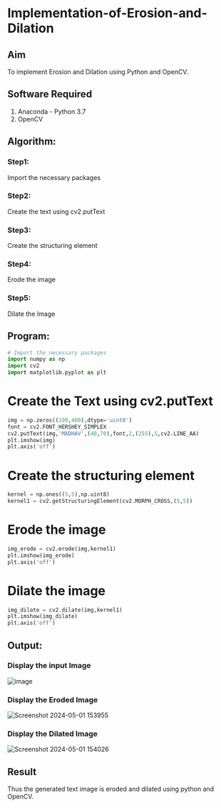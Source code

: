 # Implementation-of-Erosion-and-Dilation
## Aim
To implement Erosion and Dilation using Python and OpenCV.
## Software Required
1. Anaconda - Python 3.7
2. OpenCV
## Algorithm:
### Step1:
Import the necessary packages

### Step2:
Create the text using cv2.putText

### Step3:
Create the structuring element

### Step4:
Erode the image

### Step5:
Dilate the Image

## Program:

``` Python
# Import the necessary packages
import numpy as np
import cv2
import matplotlib.pyplot as plt
```

# Create the Text using cv2.putText
``` Python
img = np.zeros((100,400),dtype='uint8')
font = cv2.FONT_HERSHEY_SIMPLEX
cv2.putText(img,'MADHAV',(40,70),font,2,(255),5,cv2.LINE_AA)
plt.imshow(img)
plt.axis('off')
```
# Create the structuring element
``` Python
kernel = np.ones((5,5),np.uint8)
kernel1 = cv2.getStructuringElement(cv2.MORPH_CROSS,(5,5))
```
# Erode the image
``` Python
img_erode = cv2.erode(img,kernel1)
plt.imshow(img_erode)
plt.axis('off')
```
# Dilate the image
``` Python
img_dilate = cv2.dilate(img,kernel1)
plt.imshow(img_dilate)
plt.axis('off')
```
## Output:

### Display the input Image
![image](https://github.com/lokeshrahulv/erosion--dilation/assets/118423842/16315647-c4c2-452e-b288-d30db38d0c58)

### Display the Eroded Image
![Screenshot 2024-05-01 153955](https://github.com/lokeshrahulv/erosion--dilation/assets/118423842/3f4def65-be51-4f6c-916a-278e31145386)

### Display the Dilated Image
![Screenshot 2024-05-01 154026](https://github.com/lokeshrahulv/erosion--dilation/assets/118423842/dcdfb2d9-58f4-4c34-b32c-e425583a5db5)

## Result
Thus the generated text image is eroded and dilated using python and OpenCV.
